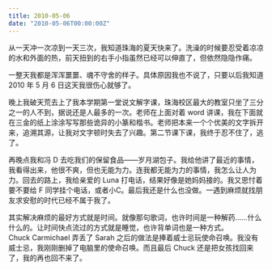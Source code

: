 ```yaml
---
title: 2010-05-06
date: "2010-05-06T00:00:00Z"
---
```


从一天冲一次凉到一天三次，我知道珠海的夏天快来了。洗澡的时候要忍受着凉凉的水和外面的热，前天扭到的右手小指虽然已经可以伸直了，但依然隐隐作痛。

一整天我都是浑浑噩噩、魂不守舍的样子。具体原因我也不说了，只要以后我知道 2010 年 5 月 6 日这天我很伤心就够了。

晚上我破天荒去上了我本学期第一堂说文解字课，珠海校区最大的教室只坐了三分之一的人不到，据说还是人最多的一次。老师在上面对着 word 讲课，我在下面就在三金的纸上涂涂写写那些诡异的小篆和楷书。老师把本来一个个优美的文字拆开来，追溯其源，让我对文字顿时失去了兴趣。第二节课下课，我终于忍不住了，逃了。

再晚点我和冯 D 去吃我们的保留食品——岁月湖包子。我给他讲了最近的事情，我看得出来，他很不爽，但也无能为力。连我都无能为力的事情，我怎么让人为力。回去的路上，我给亲爱的 Luna 打电话，结果好像是她妈妈接的。我又思忖着要不要给 F 同学挂个电话，或者小C。最后我还是什么也没做。一遇到麻烦就找朋友求安慰的时代已经不属于我了。

其实解决麻烦的最好方式就是时间。就像那句歌词，也许时间是一种解药……什么什么的。让时间快点流过的方式就是睡觉，也许背单词也是一种方式。Chuck Carmichael 弄丢了 Sarah 之后的做法是捧着威士忌玩使命召唤。我没有威士忌，我刚刚删掉了电脑里的使命召唤。而且最后 Chuck 还是把女孩找回来了，我的再也回不来了。
